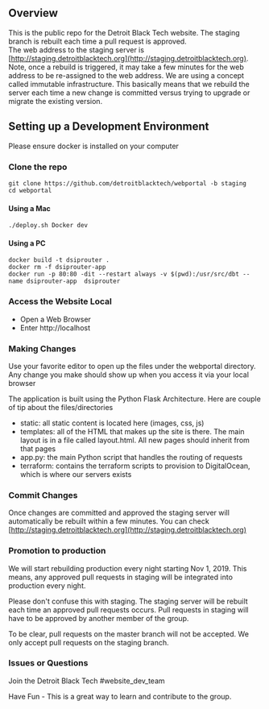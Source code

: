 ## Overview

This is the public repo for the Detroit Black Tech website.  The staging branch is rebuilt each time a pull request is approved.  
The web address to the staging server is [http://staging.detroitblacktech.org](http://staging.detroitblacktech.org).  Note, once a rebuild is triggered, it may take a few minutes
for the web address to be re-assigned to the web address.  We are using a concept called immutable infrastructure.  This basically means that
we rebuild the server each time a new change is committed versus trying to upgrade or migrate the existing version.

## Setting up a Development Environment

 Please ensure docker is installed on your computer

### Clone the repo
```
git clone https://github.com/detroitblacktech/webportal -b staging
cd webportal

```

#### Using a Mac  
```
./deploy.sh Docker dev
```

#### Using a PC
```
docker build -t dsiprouter .
docker rm -f dsiprouter-app
docker run -p 80:80 -dit --restart always -v $(pwd):/usr/src/dbt --name dsiprouter-app  dsiprouter
```

### Access the Website Local

- Open a Web Browser
- Enter http://localhost


### Making Changes

Use your favorite editor to open up the files under the webportal directory.  Any change you make should show up when you access it via
your local browser

The application is built using the Python Flask Architecture.  Here are couple of tip about the files/directories

- static: all static content is located here (images, css, js)
- templates: all of the HTML that makes up the site is there.  The main layout is in a file called layout.html.  All new pages should inherit from that pages
- app.py:  the main Python script that handles the routing of requests
- terraform: contains the terraform scripts to provision to DigitalOcean, which is where our servers exists


### Commit Changes

Once changes are committed and approved the staging server will automatically be rebuilt within a few minutes.
You can check [http://staging.detroitblacktech.org](http://staging.detroitblacktech.org)

### Promotion to production

We will start rebuilding production every night starting Nov 1, 2019.  This means, any approved pull requests in staging will be integrated into
production every night.

Please don't confuse this with staging.  The staging server will be rebuilt each time an approved pull requests occurs.  Pull requests in staging will
have to be approved by another member of the group.  

To be clear, pull requests on the master branch will not be accepted.  We only accept pull requests on the staging branch.


### Issues or Questions

Join the Detroit Black Tech #website_dev_team

Have Fun - This is a great way to learn and contribute to the group.
